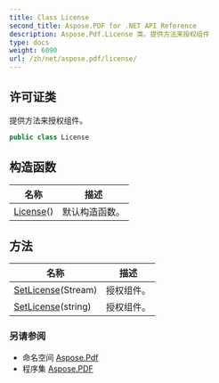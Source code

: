 ```yaml
---
title: Class License
second_title: Aspose.PDF for .NET API Reference
description: Aspose.Pdf.License 类。提供方法来授权组件
type: docs
weight: 6090
url: /zh/net/aspose.pdf/license/
---
```

## 许可证类

提供方法来授权组件。

```csharp
public class License
```

## 构造函数

| 名称 | 描述 |
| --- | --- |
| [License](license/)() | 默认构造函数。 |

## 方法

| 名称 | 描述 |
| --- | --- |
| [SetLicense](../../aspose.pdf/license/setlicense/#setlicense)(Stream) | 授权组件。 |
| [SetLicense](../../aspose.pdf/license/setlicense/#setlicense_1)(string) | 授权组件。 |

### 另请参阅

* 命名空间 [Aspose.Pdf](../../aspose.pdf/)
* 程序集 [Aspose.PDF](../../)